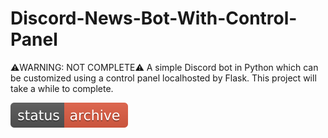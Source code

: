 # Discord-News-Bot-With-Control-Panel
⚠️WARNING: NOT COMPLETE⚠️ 
A simple Discord bot in Python which can be customized using a control panel localhosted by Flask. This project will take a while to complete.

[![status: archive](https://github.com/GIScience/badges/raw/master/status/archive.svg)](https://github.com/GIScience/badges#archive)
